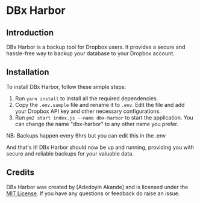 # DBx Harbor

## Introduction
DBx Harbor is a backup tool for Dropbox users. It provides a secure and hassle-free way to backup your database to your Dropbox account.

## Installation
To install DBx Harbor, follow these simple steps:

1. Run `yarn install` to install all the required dependencies.
2. Copy the `.env.sample` file and rename it to `.env`. Edit the file and add your Dropbox API key and other necessary configurations.
3. Run `pm2 start index.js --name dbx-harbor` to start the application. You can change the name "dbx-harbor" to any other name you prefer.

NB: Backups happen every 6hrs but you can edit this in the .env

And that's it! DBx Harbor should now be up and running, providing you with secure and reliable backups for your valuable data.

## Credits
DBx Harbor was created by [Adedoyin Akande] and is licensed under the [MIT License](https://opensource.org/licenses/MIT).
If you have any questions or feedback do raise an issue.
